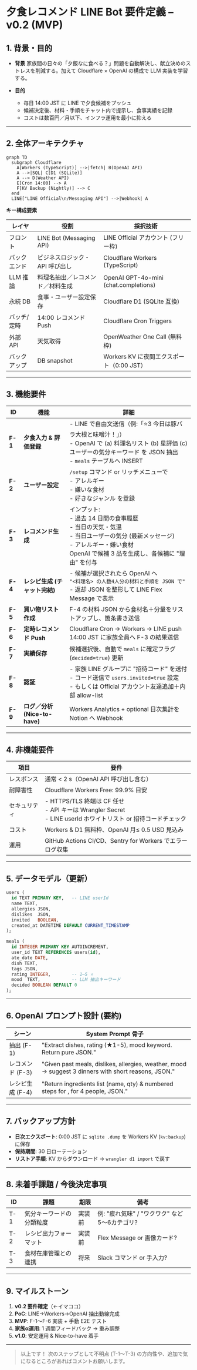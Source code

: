 # 夕食レコメンド LINE Bot 要件定義 – v0.2 (MVP)

## 1. 背景・目的

* **背景**
  家族間の日々の「夕飯なに食べる？」問題を自動解決し、献立決めのストレスを削減する。加えて Cloudflare × OpenAI の構成で LLM 実装を学習する。
* **目的**

  * 毎日 14:00 JST に LINE で夕食候補をプッシュ
  * 候補決定後、材料・手順をチャット内で提示し、食事実績を記録
  * コストは数百円／月以下、インフラ運用を最小に抑える

---

## 2. 全体アーキテクチャ

```mermaid
graph TD
  subgraph Cloudflare
    A[Workers (TypeScript)] -->|fetch| B(OpenAI API)
    A -->|SQL| C[D1 (SQLite)]
    A --> D(Weather API)
    E[Cron 14:00] --> A
    F[KV Backup (Nightly)] --> C
  end
  LINE["LINE Official\n/Messaging API"] -->|Webhook| A
```

**キー構成要素**

| レイヤ    | 役割                       | 採択技術                                  |
| ------ | ------------------------ | ------------------------------------- |
| フロント   | LINE Bot (Messaging API) | LINE Official アカウント (フリー枠)            |
| バックエンド | ビジネスロジック・API 呼び出し        | Cloudflare Workers (TypeScript)       |
| LLM 推論 | 料理名抽出／レコメンド／材料生成         | OpenAI GPT-4o-mini (chat.completions) |
| 永続 DB  | 食事・ユーザー設定保存              | Cloudflare D1 (SQLite 互換)             |
| バッチ/定時 | 14:00 レコメンド Push         | Cloudflare Cron Triggers              |
| 外部 API | 天気取得                     | OpenWeather One Call (無料枠)            |
| バックアップ | DB snapshot              | Workers KV に夜間エクスポート（0:00 JST）        |

---

## 3. 機能要件

| ID      | 機能                       | 詳細                                                                                                                            |
| ------- | ------------------------ | ----------------------------------------------------------------------------------------------------------------------------- |
| **F-1** | **夕食入力 & 評価登録**          | - LINE で自由文送信（例:「⭐️3 今日は豚バラ大根と味噌汁！」）<br>- OpenAI で (a) 料理名リスト (b) 星評価 (c) ユーザーの気分キーワード を JSON 抽出<br>- `meals` テーブルへ INSERT    |
| **F-2** | **ユーザー設定**               | `/setup` コマンド or リッチメニューで<br>  - アレルギー<br>  - 嫌いな食材<br>  - 好きなジャンル を登録                                                        |
| **F-3** | **レコメンド生成**              | インプット:<br>  - 過去 14 日間の食事履歴<br>  - 当日の天気・気温<br>  - 当日ユーザーの気分 (最新メッセージ) <br>  - アレルギー・嫌い食材<br>OpenAI で候補 3 品を生成し、各候補に "理由" を付与 |
| **F-4** | **レシピ生成 (チャット完結)**       | - 候補が選択されたら OpenAI へ<br>  `"<料理名> の人数4人分の材料と手順を JSON で"`<br>- 返却 JSON を整形して LINE Flex Message で表示                             |
| **F-5** | **買い物リスト作成**             | F-4 の材料 JSON から食材名＋分量をリストアップし、箇条書き送信                                                                                          |
| **F-6** | **定時レコメンド Push**         | Cloudflare Cron → Workers → LINE push<br>14:00 JST に家族全員へ F-3 の結果送信                                                           |
| **F-7** | **実績保存**                 | 候補選択後、自動で `meals` に確定フラグ (`decided=true`) 更新                                                                                  |
| **F-8** | **認証**                   | - 家族 LINE グループに "招待コード" を送付<br>- コード送信で `users.invited=true` 設定<br>- もしくは Official アカウント友達追加＋内部 allow-list                    |
| **F-9** | **ログ／分析 (Nice-to-have)** | Workers Analytics + optional 日次集計を Notion へ Webhook                                                                           |

---

## 4. 非機能要件

| 項目     | 要件                                                                                       |
| ------ | ---------------------------------------------------------------------------------------- |
| レスポンス  | 通常 < 2 s（OpenAI API 呼び出し含む）                                                              |
| 耐障害性   | Cloudflare Workers Free: 99.9% 目安                                                        |
| セキュリティ | - HTTPS/TLS 終端は CF 任せ<br>- API キーは Wrangler Secret<br>- LINE userId ホワイトリスト or 招待コードチェック |
| コスト    | Workers & D1 無料枠、OpenAI 月≤ 0.5 USD 見込み                                                   |
| 運用     | GitHub Actions CI/CD、Sentry for Workers でエラーログ収集                                         |

---

## 5. データモデル（更新）

```sql
users (
  id TEXT PRIMARY KEY,   -- LINE userId
  name TEXT,
  allergies JSON,
  dislikes  JSON,
  invited   BOOLEAN,
  created_at DATETIME DEFAULT CURRENT_TIMESTAMP
);

meals (
  id INTEGER PRIMARY KEY AUTOINCREMENT,
  user_id TEXT REFERENCES users(id),
  ate_date DATE,
  dish TEXT,
  tags JSON,
  rating INTEGER,        -- 1–5 ⭐️
  mood  TEXT,            -- LLM 抽出キーワード
  decided BOOLEAN DEFAULT 0
);
```

---

## 6. OpenAI プロンプト設計 (要約)

| シーン         | System Prompt 骨子                                                                                     |
| ----------- | ---------------------------------------------------------------------------------------------------- |
| 抽出 (F-1)    | "Extract dishes, rating (★1-5), mood keyword. Return pure JSON."                                     |
| レコメンド (F-3) | "Given past meals, dislikes, allergies, weather, mood → suggest 3 dinners with short reasons, JSON." |
| レシピ生成 (F-4) | "Return ingredients list (name, qty) & numbered steps for <dish>, for 4 people, JSON."               |

---

## 7. バックアップ方針

* **日次エクスポート**: 0:00 JST に `sqlite .dump` を Workers KV (`kv:backup`) に保存
* **保持期間**: 30 日ローテーション
* **リストア手順**: KV からダウンロード → `wrangler d1 import` で戻す

---

## 8. 未着手課題 / 今後決定事項

| ID  | 課題           | 期限  | 備考                            |
| --- | ------------ | --- | ----------------------------- |
| T-1 | 気分キーワードの分類粒度 | 実装前 | 例: "疲れ気味" / "ワクワク" など5〜6カテゴリ? |
| T-2 | レシピ出力フォーマット  | 実装前 | Flex Message or 画像カード?        |
| T-3 | 食材在庫管理との連携   | 将来  | Slack コマンド or 手入力?            |

---

## 9. マイルストーン

1. **v0.2 要件確定**（←イマココ）
2. **PoC**: LINE→Workers→OpenAI 抽出動線完成
3. **MVP**: F-1〜F-6 実装 + 手動 E2E テスト
4. **家族α運用**: 1 週間フィードバック → 重み調整
5. **v1.0**: 安定運用 & Nice-to-have 着手

---

> 以上です！ 次のステップとして不明点 (T-1〜T-3) の方向性や、追加で気になるところがあればコメントお願いします。

